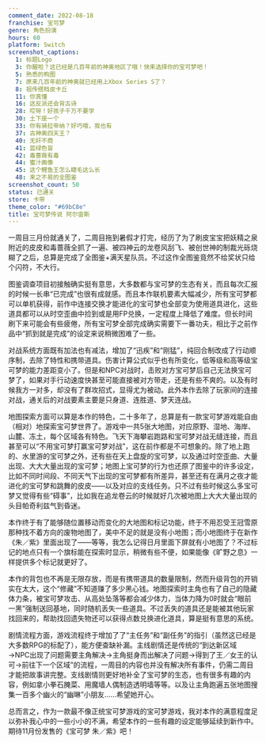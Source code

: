 ```yaml
---
comment_date: 2022-08-18
franchise: 宝可梦
genre: 角色扮演
hours: 60
platform: Switch
screenshot_captions:
  1: 标题Logo
  3: 你醒啦？这已经是几百年前的神奥地区了哦！快来选择你的宝可梦吧！
  5: 熟悉的构图
  7: 原来几百年前的神奥就已经用上Xbox Series S了？
  8: 祖传搭档皮卡丘
  11: 你真懂
  16: 这反派还会背古诗
  28: 哎呀！好孩子千万不要学
  30: 土下座一个
  33: 你有骑拉帝纳？好巧哦，我也有
  37: 古神奥四天王？
  40: 无奸不商
  41: 蓝绿色盲
  42: 毒蔷薇有毒
  44: 蜜汁画像
  45: 这个鲤鱼王怎么睫毛这么长
  48: 来之不易的全图鉴
screenshot_count: 50
status: 已通关
store: 卡带
theme_color: "#69bC8e"
title: 宝可梦传说 阿尔宙斯
---
```

一周目三月份就通关了，二周目拖到暑假才打完，经历了为了刷皮宝宝把妖精之泉附近的皮皮和毒蔷薇全抓了一遍、被四神云的龙卷风刮飞、被创世神的制裁光砾烧糊了之后，总算是完成了全图鉴+满天星队员。不过这作全图鉴竟然不给奖状只给个闪符，不大行。

图鉴调查项目初接触确实挺有意思，大多数都与宝可梦的生态有关，而且每次汇报的时候一长串“已完成”也很有成就感。而且本作联机要素大幅减少，所有宝可梦都可以单机获得，前作中连接交换才能进化的宝可梦也全部变为使用道具进化，这些道具都可以从时空歪曲中捡到或是用FP兑换，一定程度上降低了难度。但长时间刷下来可能会有些疲倦，所有宝可梦全部完成确实需要下一番功夫，相比于之前作品中“抓到就是完成”的设定来说稍微困难了一些。

对战系统方面既有加法也有减法，增加了“迅疾”和“刚猛”，纯回合制改成了行动顺序制，去除了特性和携带道具。伤害计算公式似乎也有所变化，低等级和高等级宝可梦的能力差距变小了。但是和NPC对战时，击败对方宝可梦后自己无法换宝可梦了，如果对手行动速度快甚至可能直接被对方带走，还是有些不爽的。以及有时候我方一对多，却没有了群攻招式，显得尤为被动。此外本作去除了玩家间的连接对战，通关后的对战要素主要是只身道、连胜道、梦天连战。

地图探索方面可以算是本作的特色，二十多年了，总算是有一款宝可梦游戏能自由（相对）地探索宝可梦世界了。游戏中一共5张大地图，对应原野、湿地、海岸、山麓、冻土，每个区域各有特色。飞天下海攀岩跑路和宝可梦对战无缝连接，而且甚至可以“不用宝可梦打赢宝可梦对战”，这在前作都是不可想象的。除了地上跑的、水里游的宝可梦之外，还有些在天上盘旋的宝可梦，以及通过时空歪曲、大量出现、大大大量出现的宝可梦；地图上宝可梦的行为也还原了图鉴中的许多设定，比如不同时间段、不同天气下出现的宝可梦都有所差异，甚至还有在满月之夜才能进化的宝可梦和跳舞的皮皮——以及对应的支线任务。只不过有些时候这么多宝可梦又觉得有些“碍事”，比如我在追龙卷云的时候就好几次被地图上大大大量出现的头目帕奇利兹气到昏迷。

本作终于有了能够随位置移动而变化的大地图和标记功能，终于不用忍受王冠雪原那种找不着方向的废物地图了，美中不足的就是没有小地图；而小地图终于在新作《朱／紫》里面出现了——等等，我怎么记得日月里面下屏就有小地图了？不过标记的地点只有一个旗标能在探索时显示，稍微有些不便，如果能像《旷野之息》一样提供多个标记就更好了。

本作的背包也不再是无限存放，而是有携带道具的数量限制，然而升级背包的开销实在太大，这个“修藏”不知道赚了多少黑心钱。地图探索时主角也有了自己的隐藏体力条，被宝可梦攻击、从高处坠落等都会减少体力，当体力降为0时就会“眼前一黑”强制送回基地，同时随机丢失一些道具。不过丢失的道具还是能被其他玩家找回来的，帮助找回遗失物还可以获得点数兑换进化道具，算是挺有意思的系统。

剧情流程方面，游戏流程终于增加了了“主任务”和“副任务”的指引（虽然这已经是大多数RPG的标配了），能方便查缺补漏。主线剧情还是传统的“到达新区域→NPC出现了问题需要主角解决→主角挺身而出解决了问题→得到了王／女王的认可→前往下一个区域”的流程，一周目的内容也并没有解决所有事件，仍需二周目才能把故事讲完整。支线剧情则更好地补全了宝可梦的生态，也有很多有趣的内容，例如拿小拳石腌菜、用魔墙人偶制造透明墙等等。以及让主角跑遍五张地图搜集一百多个幽火的“幽琳”小朋友……希望她开心。

总而言之，作为一款最不像正统宝可梦游戏的宝可梦游戏，我对本作的满意程度足以弥补我心中的一些小小的不满，希望本作的一些有趣的设定能够延续到新作中。期待11月份发售的《宝可梦 朱／紫》吧！
